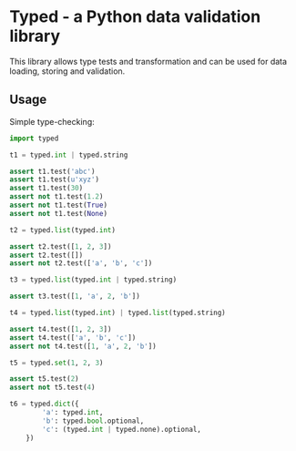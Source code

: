 Typed - a Python data validation library
========================================

This library allows type tests and transformation and can be used for data loading, storing and validation.


Usage
-----

Simple type-checking:

```python
import typed

t1 = typed.int | typed.string

assert t1.test('abc')
assert t1.test(u'xyz')
assert t1.test(30)
assert not t1.test(1.2)
assert not t1.test(True)
assert not t1.test(None)

t2 = typed.list(typed.int)

assert t2.test([1, 2, 3])
assert t2.test([])
assert not t2.test(['a', 'b', 'c'])

t3 = typed.list(typed.int | typed.string)

assert t3.test([1, 'a', 2, 'b'])

t4 = typed.list(typed.int) | typed.list(typed.string)

assert t4.test([1, 2, 3])
assert t4.test(['a', 'b', 'c'])
assert not t4.test([1, 'a', 2, 'b'])

t5 = typed.set(1, 2, 3)

assert t5.test(2)
assert not t5.test(4)

t6 = typed.dict({
		'a': typed.int,
		'b': typed.bool.optional,
		'c': (typed.int | typed.none).optional,
	})
```
